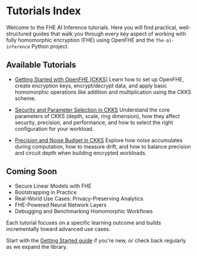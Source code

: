 # Tutorials Index

Welcome to the FHE AI Inference tutorials. Here you will find practical, well-structured guides that walk you through every key aspect of working with fully homomorphic encryption (FHE) using OpenFHE and the `fhe-ai-inference` Python project.

## Available Tutorials

- [Getting Started with OpenFHE (CKKS)](./getting_started_with_openfhe.md)
  Learn how to set up OpenFHE, create encryption keys, encrypt/decrypt data, and apply basic homomorphic operations like addition and multiplication using the CKKS scheme.

- [Security and Parameter Selection in CKKS](./security_and_parameters.md)
  Understand the core parameters of CKKS (depth, scale, ring dimension), how they affect security, precision, and performance, and how to select the right configuration for your workload.

- [Precision and Noise Budget in CKKS](./precision_and_noise.md)
  Explore how noise accumulates during computation, how to measure drift, and how to balance precision and circuit depth when building encrypted workloads.

## Coming Soon

- Secure Linear Models with FHE
- Bootstrapping in Practice
- Real-World Use Cases: Privacy-Preserving Analytics
- FHE-Powered Neural Network Layers
- Debugging and Benchmarking Homomorphic Workflows

Each tutorial focuses on a specific learning outcome and builds incrementally toward advanced use cases.

Start with the [Getting Started guide](./getting_started_with_openfhe.md) if you're new, or check back regularly as we expand the library.
